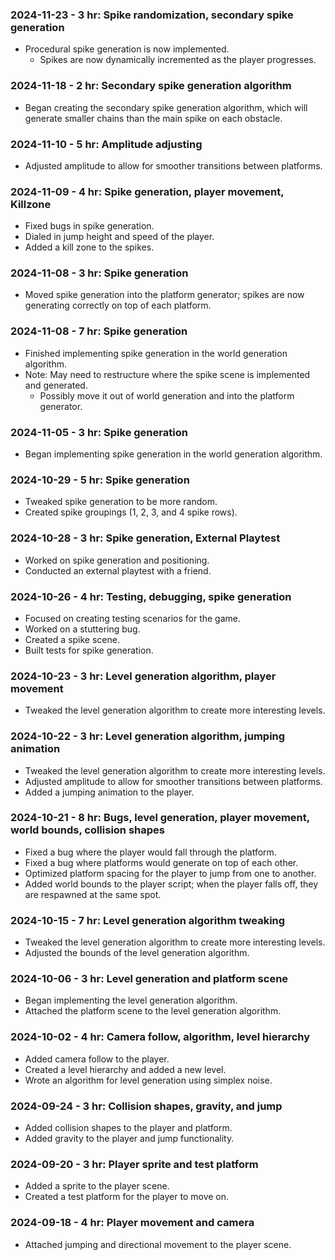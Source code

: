 ### 2024-11-23 - 3 hr: Spike randomization, secondary spike generation
* Procedural spike generation is now implemented.
  * Spikes are now dynamically incremented as the player progresses.

### 2024-11-18 - 2 hr: Secondary spike generation algorithm
* Began creating the secondary spike generation algorithm, which will generate smaller chains than the main spike on each obstacle.

### 2024-11-10 - 5 hr: Amplitude adjusting
* Adjusted amplitude to allow for smoother transitions between platforms.

### 2024-11-09 - 4 hr: Spike generation, player movement, Killzone
* Fixed bugs in spike generation.
* Dialed in jump height and speed of the player.
* Added a kill zone to the spikes.

### 2024-11-08 - 3 hr: Spike generation
* Moved spike generation into the platform generator; spikes are now generating correctly on top of each platform.

### 2024-11-08 - 7 hr: Spike generation
* Finished implementing spike generation in the world generation algorithm.
* Note: May need to restructure where the spike scene is implemented and generated.
  * Possibly move it out of world generation and into the platform generator.

### 2024-11-05 - 3 hr: Spike generation
* Began implementing spike generation in the world generation algorithm.

### 2024-10-29 - 5 hr: Spike generation
* Tweaked spike generation to be more random.
* Created spike groupings (1, 2, 3, and 4 spike rows).

### 2024-10-28 - 3 hr: Spike generation, External Playtest
* Worked on spike generation and positioning.
* Conducted an external playtest with a friend.

### 2024-10-26 - 4 hr: Testing, debugging, spike generation
* Focused on creating testing scenarios for the game.
* Worked on a stuttering bug.
* Created a spike scene.
* Built tests for spike generation.

### 2024-10-23 - 3 hr: Level generation algorithm, player movement
* Tweaked the level generation algorithm to create more interesting levels.

### 2024-10-22 - 3 hr: Level generation algorithm, jumping animation
* Tweaked the level generation algorithm to create more interesting levels.
* Adjusted amplitude to allow for smoother transitions between platforms.
* Added a jumping animation to the player.

### 2024-10-21 - 8 hr: Bugs, level generation, player movement, world bounds, collision shapes
* Fixed a bug where the player would fall through the platform.
* Fixed a bug where platforms would generate on top of each other.
* Optimized platform spacing for the player to jump from one to another.
* Added world bounds to the player script; when the player falls off, they are respawned at the same spot.

### 2024-10-15 - 7 hr: Level generation algorithm tweaking
* Tweaked the level generation algorithm to create more interesting levels.
* Adjusted the bounds of the level generation algorithm.

### 2024-10-06 - 3 hr: Level generation and platform scene
* Began implementing the level generation algorithm.
* Attached the platform scene to the level generation algorithm.

### 2024-10-02 - 4 hr: Camera follow, algorithm, level hierarchy
* Added camera follow to the player.
* Created a level hierarchy and added a new level.
* Wrote an algorithm for level generation using simplex noise.

### 2024-09-24 - 3 hr: Collision shapes, gravity, and jump
* Added collision shapes to the player and platform.
* Added gravity to the player and jump functionality.

### 2024-09-20 - 3 hr: Player sprite and test platform
* Added a sprite to the player scene.
* Created a test platform for the player to move on.

### 2024-09-18 - 4 hr: Player movement and camera
* Attached jumping and directional movement to the player scene.
